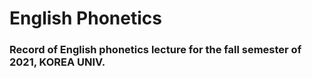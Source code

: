 # English Phonetics
### Record of English phonetics lecture for the fall semester of 2021, KOREA UNIV.